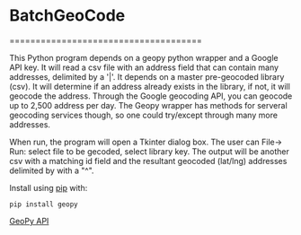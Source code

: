# BatchGeoCode

=====================================

This Python program depends on a geopy python wrapper and a Google API key. It will read a csv file with an address field that can contain many addresses, delimited by a '|'. It depends on a master pre-geocoded library (csv). It will determine if an address already exists in the library, if not, it will geocode the address. Through the Google geocoding API, you can geocode up to 2,500 address per day. The Geopy wrapper has methods for serveral geocoding services though, so one could try/except through many more addresses.

When run, the program will open a Tkinter dialog box. The user can File-> Run: select file to be gecoded, select library key. The output will be another csv with a matching id field and the resultant geocoded (lat/lng) addresses delimited by with a "^".


Install using [pip](http://www.pip-installer.org/en/latest/) with:

    pip install geopy
    
[GeoPy API](https://github.com/geopy/geopy)
